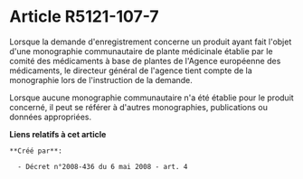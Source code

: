 # Article R5121-107-7

Lorsque la demande d'enregistrement concerne un produit ayant fait l'objet d'une monographie communautaire de plante
médicinale établie par le comité des médicaments à base de plantes de l'Agence européenne des médicaments, le directeur
général de l'agence tient compte de la monographie lors de l'instruction de la demande. 

Lorsque aucune monographie communautaire n'a été établie pour le produit concerné, il peut se référer à d'autres
monographies, publications ou données appropriées.

**Liens relatifs à cet article**

	**Créé par**:

	  - Décret n°2008-436 du 6 mai 2008 - art. 4
